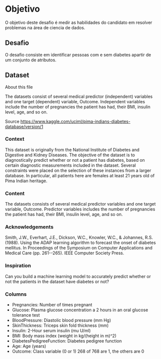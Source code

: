 # Objetivo

O objetivo deste desafio é medir as habilidades do candidato em resolver problemas na área de ciencia de dados.

## Desafio

O desafio consiste em identificar pessoas com e sem diabetes apartir de um conjunto de atributos.

## Dataset

About this file

The datasets consist of several medical predictor (independent) variables and one target (dependent) variable, Outcome. Independent variables include the number of pregnancies the patient has had, their BMI, insulin level, age, and so on.

Source https://www.kaggle.com/uciml/pima-indians-diabetes-database/version/1

### Context

This dataset is originally from the National Institute of Diabetes and Digestive and Kidney Diseases. The objective of the dataset is to diagnostically predict whether or not a patient has diabetes, based on certain diagnostic measurements included in the dataset. Several constraints were placed on the selection of these instances from a larger database. In particular, all patients here are females at least 21 years old of Pima Indian heritage.

### Content

The datasets consists of several medical predictor variables and one target variable, Outcome. Predictor variables includes the number of pregnancies the patient has had, their BMI, insulin level, age, and so on.

### Acknowledgements

Smith, J.W., Everhart, J.E., Dickson, W.C., Knowler, W.C., & Johannes, R.S. (1988). Using the ADAP learning algorithm to forecast the onset of diabetes mellitus. In Proceedings of the Symposium on Computer Applications and Medical Care (pp. 261--265). IEEE Computer Society Press.

### Inspiration

Can you build a machine learning model to accurately predict whether or not the patients in the dataset have diabetes or not?

### Columns

* Pregnancies: Number of times pregnant
* Glucose: Plasma glucose concentration a 2 hours in an oral glucose tolerance test
* BloodPressure: Diastolic blood pressure (mm Hg)
* SkinThickness: Triceps skin fold thickness (mm)
* Insulin: 2-Hour serum insulin (mu U/ml)
* BMI: Body mass index (weight in kg/(height in m)^2)
* DiabetesPedigreeFunction: Diabetes pedigree function
* Age: Age (years)
* Outcome: Class variable (0 or 1) 268 of 768 are 1, the others are 0